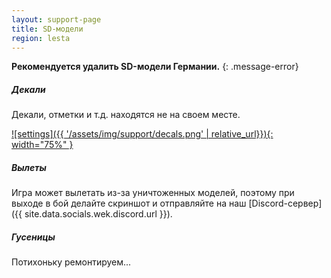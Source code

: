 ```yaml
---
layout: support-page
title: SD-модели
region: lesta
---
```


**Рекомендуется удалить SD-модели Германии.**
{: .message-error}

##### Декали

Декали, отметки и т.д. находятся не на своем месте.

[![settings]({{ '/assets/img/support/decals.png' | relative_url}}){: width="75%" }](/assets/img/support/decals.png)

##### Вылеты

Игра может вылетать из-за уничтоженных моделей, поэтому при выходе в бой делайте скриншот и отправляйте на наш [Discord-сервер]({{ site.data.socials.wek.discord.url }}).

##### Гусеницы

Потихоньку ремонтируем...
